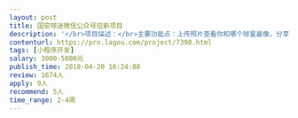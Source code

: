 ```yaml
---                
layout: post       
title: 国安球迷微信公众号拉新项目           
description: '</br>项目描述：</br>主要功能点：上传照片查看你和哪个球星最像，分享</br>开发点：1. 面部识别、2. 关注微信公众号、3.保存照片、4.分享到朋友圈</br></br>ps：公司内有设计人员，缺乏开发测试组</br>'     
contenturl: https://pro.lagou.com/project/7390.html      
tags: [小程序开发]            
salary: 3000-5000元          
publish_time: 2018-04-20 16:24:08         
review: 1674人                   
apply: 9人                   
recommend: 5人                   
time_range: 2-4周              
---                 
```

